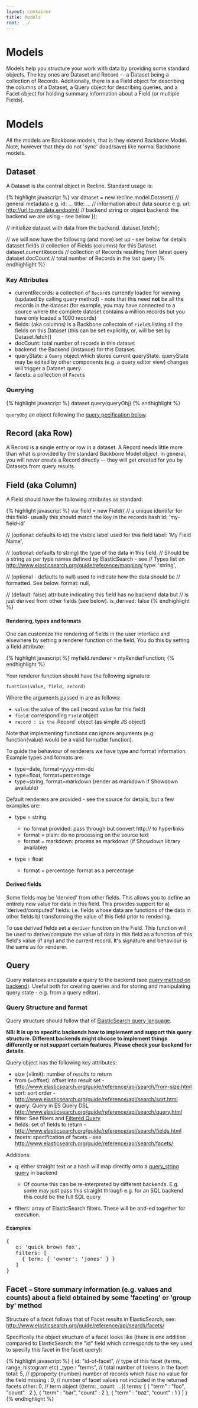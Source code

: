 ```yaml
---
layout: container
title: Models
root: ../
---
```


<div class="page-header">
  <h1>
    Models
  </h1>
</div>

Models help you structure your work with data by providing some standard
objects. The key ones are Dataset and Record -- a Dataset being a collection of
Records. Additionally, there is a a Field object for describing the columns of
a Dataset, a Query object for describing queries, and a Facet object for
holding summary information about a Field (or multiple Fields).

# Models

All the models are Backbone models, that is they extend Backbone.Model. Note,
however that they do not 'sync' (load/save) like normal Backbone models.

## Dataset

A Dataset is *the* central object in Recline. Standard usage is:

{% highlight javascript %}
var dataset = new recline.model.Dataset({
  // general metadata e.g. 
  id: ...
  title: ...
  // information about data source e.g.
  url: http://url.to.my.data.endpoint/
  // backend string or object
  backend: the backend we are using - see below
});

// initialize dataset with data from the backend.
dataset.fetch();

// we will now have the following (and more) set up - see below for details 
dataset.fields // collection of Fields (columns) for this Dataset
dataset.currentRecords // collection of Records resulting from latest query
dataset.docCount // total number of Records in the last query
{% endhighlight %}

### Key Attributes

* currentRecords: a collection of `Record`s currently loaded for viewing
  (updated by calling query method) - note that this need <strong>not</strong>
  be all the records in the dataset (for example, you may have connected to a
  source where the complete dataset contains a million records but you have
  only loaded a 1000 records)
* fields: (aka columns) is a Backbone collectoin of `Field`s listing all the
  fields on this Dataset (this can be set explicitly, or, will be set by
  Dataset.fetch()
* docCount: total number of records in this dataset
* backend: the Backend (instance) for this Dataset.
* queryState: a `Query` object which stores current queryState.  queryState may
  be edited by other components (e.g. a query editor view) changes will trigger
  a Dataset query.
* facets: a collection of `Facet`s

### Querying

{% highlight javascript %}
dataset.query(queryObj)
{% endhighlight %}

`queryObj` an object following the <a href="#query-structure">query
pecification below</a>.


<h2 id="record">Record (aka Row)</h2>

A Record is a single entry or row in a dataset. A Record needs little more than
what is provided by the standard Backbone Model object. In general, you will
never create a Record directly -- they will get created for you by Datasets
from query results.

<h2 id="field">Field (aka Column)</h2>

A Field should have the following attributes as standard:

{% highlight javascript %}
var field = new Field({
  // a unique identifer for this field- usually this should match the key in the records hash
  id: 'my-field-id'

  // (optional: defaults to id) the visible label used for this field
  label: 'My Field Name',

  // (optional: defaults to string) the type of the data in this field.
  // Should be a string as per type names defined by ElasticSearch - see
  //  Types list on <http://www.elasticsearch.org/guide/reference/mapping/>
  type: 'string',

  // (optional - defaults to null) used to indicate how the data should be
  // formatted. See below.
  format: null,

  // (default: false) attribute indicating this field has no backend data but
  // is just derived from other fields (see below).
  is_derived: false
{% endhighlight %}

#### Rendering, types and formats

One can customize the rendering of fields in the user interface and elsewhere
by setting a renderer function on the field. You do this by setting a field
attribute:

{% highlight javascript %}
myfield.renderer = myRenderFunction;
{% endhighlight %}

Your renderer function should have the following signature:
  
    function(value, field, record)

Where the arguments passed in are as follows:

* `value`: the value of the cell (record value for this field)
* `field`: corresponding `Field` object
* `record : is the `Record` object (as simple JS object)

Note that implementing functions can ignore arguments (e.g.  function(value)
would be a valid formatter function).

To guide the behaviour of renderers we have type and format information.
Example types and formats are:

* type=date, format=yyyy-mm-dd
* type=float, format=percentage
* type=string, format=markdown (render as markdown if Showdown available)

Default renderers are provided - see the source for details, but a few examples
are:

* type = string
  * no format provided: pass through but convert http:// to hyperlinks 
  * format = plain: do no processing on the source text
  * format = markdown: process as markdown (if Showdown library available)
* type = float

  * format = percentage: format as a percentage

#### Derived fields

Some fields may be 'dervied' from other fields. This allows you to define an
entirely new value for data in this field. This provides support for a)
'derived/computed' fields: i.e. fields whose data are functions of the data in
other fields b) transforming the value of this field prior to rendering.

To use derived fields set a `deriver` function on the Field. This function will
be used to derive/compute the value of data in this field as a function of this
field's value (if any) and the current record. It's signature and behaviour is
the same as for renderer.
 


<h2 id="query">Query</h2>

Query instances encapsulate a query to the backend (see <a
href="backend/base.html">query method on backend</a>). Useful both
for creating queries and for storing and manipulating query state -
e.g. from a query editor).


<h3 id="query-structure">Query Structure and format</h3>

Query structure should follow that of [ElasticSearch query
language](http://www.elasticsearch.org/guide/reference/api/search/).

**NB: It is up to specific backends how to implement and support this query
structure. Different backends might choose to implement things differently
or not support certain features. Please check your backend for details.**

Query object has the following key attributes:

 * size (=limit): number of results to return
 * from (=offset): offset into result set - http://www.elasticsearch.org/guide/reference/api/search/from-size.html
 * sort: sort order - <http://www.elasticsearch.org/guide/reference/api/search/sort.html>
 * query: Query in ES Query DSL <http://www.elasticsearch.org/guide/reference/api/search/query.html>
 * filter: See filters and <a href="http://www.elasticsearch.org/guide/reference/query-dsl/filtered-query.html">Filtered Query</a>
 * fields: set of fields to return - http://www.elasticsearch.org/guide/reference/api/search/fields.html
 * facets: specification of facets - see http://www.elasticsearch.org/guide/reference/api/search/facets/

Additions:

* q: either straight text or a hash will map directly onto a [query_string
 query](http://www.elasticsearch.org/guide/reference/query-dsl/query-string-query.html)
 in backend

  * Of course this can be re-interpreted by different backends. E.g. some may
    just pass this straight through e.g. for an SQL backend this could be the
    full SQL query

* filters: array of ElasticSearch filters. These will be and-ed together for
  execution.

#### Examples

<pre>
{
   q: 'quick brown fox',
   filters: [
     { term: { 'owner': 'jones' } }
   ]
}
</pre>


<h2>Facet <small>&ndash; Store summary information (e.g. values and counts) about a field obtained by some 'faceting' or 'group by' method</small>
</h2>

Structure of a facet follows that of Facet results in ElasticSearch, see:
<http://www.elasticsearch.org/guide/reference/api/search/facets/>

Specifically the object structure of a facet looks like (there is one
addition compared to ElasticSearch: the "id" field which corresponds to the
key used to specify this facet in the facet query):

{% highlight javascript %}
{
  id: "id-of-facet",
  // type of this facet (terms, range, histogram etc)
  \_type : "terms",
  // total number of tokens in the facet
  total: 5,
  // @property {number} number of records which have no value for the field
  missing : 0,
  // number of facet values not included in the returned facets
  other: 0,
  // term object ({term: , count: ...})
  terms: [ {
      "term" : "foo",
      "count" : 2
    }, {
      "term" : "bar",
      "count" : 2
    }, {
      "term" : "baz",
      "count" : 1
    }
  ]
}
{% endhighlight %}

